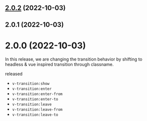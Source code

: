 ## [2.0.2](https://github.com/vuejs/petiteVueTransition/compare/v2.0.1...v2.0.2) (2022-10-03)

## 2.0.1 (2022-10-03)

# 2.0.0 (2022-10-03)

In this release, we are changing the transition behavior by shifting to headless & vue inspired transition through classname.

released

- `v-transition:show`
- `v-transition:enter`
- `v-transition:enter-from`
- `v-transition:enter-to`
- `v-transition:leave`
- `v-transition:leave-from`
- `v-transition:leave-to`

